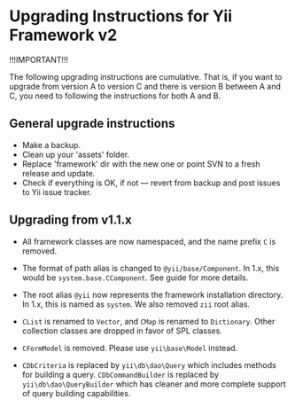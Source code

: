 Upgrading Instructions for Yii Framework v2
===========================================

!!!IMPORTANT!!!

The following upgrading instructions are cumulative. That is,
if you want to upgrade from version A to version C and there is
version B between A and C, you need to following the instructions
for both A and B.


General upgrade instructions
---------------------------

- Make a backup.
- Clean up your 'assets' folder.
- Replace 'framework' dir with the new one or point SVN to a fresh
  release and update.
- Check if everything is OK, if not — revert from backup and post
  issues to Yii issue tracker.


Upgrading from v1.1.x
---------------------

- All framework classes are now namespaced, and the name prefix `C` is removed.

- The format of path alias is changed to `@yii/base/Component`.
  In 1.x, this would be `system.base.CComponent`. See guide for more details.

- The root alias `@yii` now represents the framework installation directory.
   In 1.x, this is named as `system`. We also removed `zii` root alias.


- `CList` is renamed to `Vector`, and `CMap` is renamed to `Dictionary`.
  Other collection classes are dropped in favor of SPL classes.

- `CFormModel` is removed. Please use `yii\base\Model` instead.

- `CDbCriteria` is replaced by `yii\db\dao\Query` which includes methods for
  building a query. `CDbCommandBuilder` is replaced by `yii\db\dao\QueryBuilder`
  which has cleaner and more complete support of query building capabilities.

